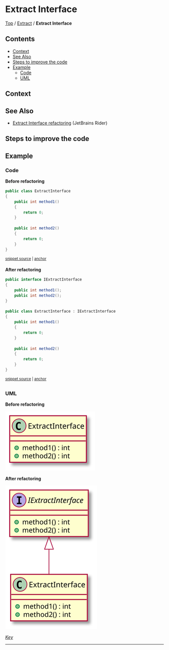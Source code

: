 <!--
GENERATED FILE - DO NOT EDIT
This file was generated by [MarkdownSnippets](https://github.com/SimonCropp/MarkdownSnippets).
Source File: /docs/Extract/mdsource/ExtractInterface.source.md
To change this file edit the source file and then execute ./run_markdown_templates.sh.
-->

# Extract Interface

[Top](../README.md) / [Extract](./README.md) / **Extract Interface**

<!-- toc -->
## Contents

  * [Context](#context)
  * [See Also](#see-also)
  * [Steps to improve the code <!-- endInclude -->](#steps-to-improve-the-code----endinclude---)
  * [Example](#example)
    * [Code](#code)
    * [UML](#uml)<!-- endToc -->

 <!-- include: ExtractInterface.description. path: /RefactoringSamples/Before/Extract/ExtractInterface.description.include.md -->
## Context

## See Also

* [Extract Interface refactoring](https://www.jetbrains.com/help/rider/Refactorings__Extract_Interface.html) (JetBrains Rider)

## Steps to improve the code <!-- endInclude -->

## Example

### Code

**Before refactoring**

<!-- snippet: ExtractInterface-Before -->
<a id='snippet-extractinterface-before'></a>
```cs
public class ExtractInterface
{
    public int method1()
    {
        return 0;
    }

    public int method2()
    {
        return 0;
    }
}
```
<sup><a href='/RefactoringSamples/Before/Extract/ExtractInterface.cs#L3-L16' title='Snippet source file'>snippet source</a> | <a href='#snippet-extractinterface-before' title='Start of snippet'>anchor</a></sup>
<!-- endSnippet -->

**After refactoring**

<!-- snippet: ExtractInterface-After -->
<a id='snippet-extractinterface-after'></a>
```cs
public interface IExtractInterface
{
    public int method1();
    public int method2();
}

public class ExtractInterface : IExtractInterface
{
    public int method1()
    {
        return 0;
    }

    public int method2()
    {
        return 0;
    }
}
```
<sup><a href='/RefactoringSamples/After/Extract/ExtractInterface.cs#L3-L22' title='Snippet source file'>snippet source</a> | <a href='#snippet-extractinterface-after' title='Start of snippet'>anchor</a></sup>
<!-- endSnippet -->

### UML

**Before refactoring**

![ExtractInterface - Before](../../uml/Before/Extract/ExtractInterface.svg?raw=true)

**After refactoring**

![ExtractInterface - After](../../uml/After/Extract/ExtractInterface.svg?raw=true)

*[Key](../../uml/Keys/FullKey.svg)*

-----

